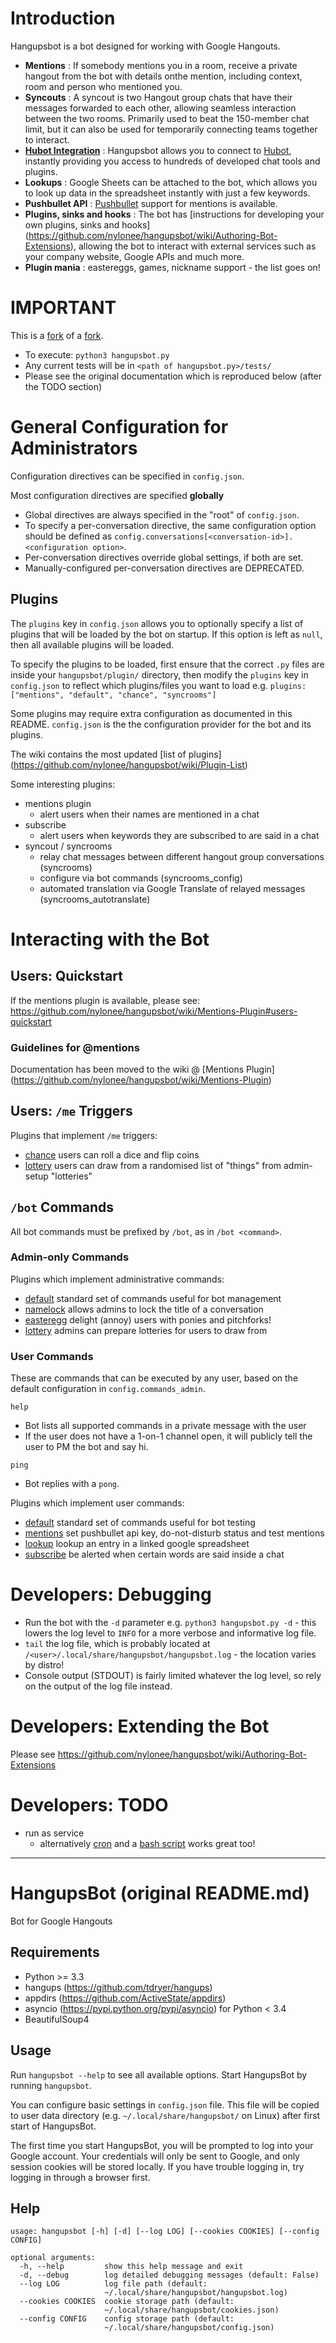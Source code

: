 # Introduction

Hangupsbot is a bot designed for working with Google Hangouts.
* **Mentions** :
  If somebody mentions you in a room, receive a private hangout from the bot with details onthe mention, 
  including context, room and person who mentioned you.
* **Syncouts** : 
  A syncout is two Hangout group chats that have their messages forwarded to each other, allowing seamless 
  interaction between the two rooms. Primarily used to beat the 150-member chat limit, but it can also be
  used for temporarily connecting teams together to interact.
* [**Hubot Integration**](https://github.com/nylonee/hangupsbot/wiki/Hubot-Integration) :
  Hangupsbot allows you to connect to [Hubot](https://hubot.github.com/), instantly providing you access 
  to hundreds of developed chat tools and plugins.
* **Lookups** :
  Google Sheets can be attached to the bot, which allows you to look up data in the 
  spreadsheet instantly with just a few keywords.
* **Pushbullet API** :
  [Pushbullet](https://www.pushbullet.com/) support for mentions is available.
* **Plugins, sinks and hooks** : 
  The bot has [instructions for developing your own plugins, sinks and hooks]
  (https://github.com/nylonee/hangupsbot/wiki/Authoring-Bot-Extensions), allowing the bot to interact 
  with external services such as your company website, Google APIs and much more.
* **Plugin mania** : 
  eastereggs, games, nickname support - the list goes on!

# IMPORTANT

This is a [fork](https://gitlab.sabah.io/eol/mogunsamang) of a [fork](https://github.com/xmikos/hangupsbot).

* To execute: `python3 hangupsbot.py`
* Any current tests will be in `<path of hangupsbot.py>/tests/`
* Please see the original documentation which is reproduced below
  (after the TODO section)

# General Configuration for Administrators

Configuration directives can be specified in `config.json`.

Most configuration directives are specified **globally** 
* Global directives are always specified in the "root" of `config.json`.
* To specify a per-conversation directive, the same configuration option should
  be defined as `config.conversations[<conversation-id>].<configuration option>`.
* Per-conversation directives override global settings, if both are set.
* Manually-configured per-conversation directives are DEPRECATED.

## Plugins

The `plugins` key in `config.json` allows you to optionally specify a list of plugins
  that will be loaded by the bot on startup. If this option is left as `null`, then
  all available plugins will be loaded.

To specify the plugins to be loaded, first ensure that the correct `.py` files are 
  inside your `hangupsbot/plugin/` directory, then modify the `plugins` key in
  `config.json` to reflect which plugins/files you want to load e.g.
    `plugins: ["mentions", "default", "chance", "syncrooms"]`

Some plugins may require extra configuration as documented in this README. 
  `config.json` is the the configuration provider for the bot and its plugins.

The wiki contains the most updated [list of plugins]
  (https://github.com/nylonee/hangupsbot/wiki/Plugin-List)

Some interesting plugins:
* mentions plugin
  * alert users when their names are mentioned in a chat
* subscribe
  * alert users when keywords they are subscribed to are said in a chat 
* syncout / syncrooms
  * relay chat messages between different hangout group conversations (syncrooms)
  * configure via bot commands (syncrooms_config)
  * automated translation via Google Translate of relayed messages (syncrooms_autotranslate)

# Interacting with the Bot

## Users: Quickstart

If the mentions plugin is available, please see:
  https://github.com/nylonee/hangupsbot/wiki/Mentions-Plugin#users-quickstart

### Guidelines for @mentions 

Documentation has been moved to the wiki @ [Mentions Plugin]
  (https://github.com/nylonee/hangupsbot/wiki/Mentions-Plugin)

## Users: `/me` Triggers

Plugins that implement `/me` triggers:

* [chance](https://github.com/nylonee/hangupsbot/wiki/Chance-Plugin)
  users can roll a dice and flip coins
* [lottery](https://github.com/nylonee/hangupsbot/wiki/Lottery-Plugin)
  users can draw from a randomised list of "things" from admin-setup "lotteries"  

## `/bot` Commands

All bot commands must be prefixed by `/bot`, as in `/bot <command>`.

### Admin-only Commands

Plugins which implement administrative commands:
* [default](https://github.com/nylonee/hangupsbot/wiki/Default-Commands-Plugin)
  standard set of commands useful for bot management
* [namelock](https://github.com/nylonee/hangupsbot/wiki/Namelock-Plugin)
  allows admins to lock the title of a conversation
* [easteregg](https://github.com/nylonee/hangupsbot/wiki/Hangouts-Easter-eggs-Plugin)
  delight (annoy) users with ponies and pitchforks!
* [lottery](https://github.com/nylonee/hangupsbot/wiki/Lottery-Plugin)
  admins can prepare lotteries for users to draw from   

### User Commands

These are commands that can be executed by any user, based on the default
configuration in `config.commands_admin`.

`help`
* Bot lists all supported commands in a private message with the user
* If the user does not have a 1-on-1 channel open, it will publicly tell 
  the user to PM the bot and say hi.

`ping`
* Bot replies with a `pong`.

Plugins which implement user commands:
* [default](https://github.com/nylonee/hangupsbot/wiki/Default-Commands-Plugin)
  standard set of commands useful for bot testing
* [mentions](https://github.com/nylonee/hangupsbot/wiki/Mentions-Plugin)
  set pushbullet api key, do-not-disturb status and test mentions
* [lookup](https://github.com/nylonee/hangupsbot/wiki/Lookup-Plugin)
  lookup an entry in a linked google spreadsheet
* [subscribe](https://github.com/nylonee/hangupsbot/wiki/Subscribe-Plugin)
  be alerted when certain words are said inside a chat

# Developers: Debugging

* Run the bot with the `-d` parameter e.g. `python3 hangupsbot.py -d` - this
  lowers the log level to `INFO` for a more verbose and informative log file.
* `tail` the log file, which is probably located at
  `/<user>/.local/share/hangupsbot/hangupsbot.log` - the location varies by
  distro!
* Console output (STDOUT) is fairly limited whatever the log level, so rely
  on the output of the log file instead.

# Developers: Extending the Bot

Please see https://github.com/nylonee/hangupsbot/wiki/Authoring-Bot-Extensions

# Developers: TODO

* run as service
  * alternatively [cron](http://www.raspberrypi-spy.co.uk/2013/07/running-a-python-script-at-boot-using-cron/)
    and a [bash script](https://gist.github.com/endofline/34fc36cfbd149bcc7d15) works great too!

---

HangupsBot (original README.md)
===============================

Bot for Google Hangouts

Requirements
------------

- Python >= 3.3
- hangups (https://github.com/tdryer/hangups)
- appdirs (https://github.com/ActiveState/appdirs)
- asyncio (https://pypi.python.org/pypi/asyncio) for Python < 3.4
- BeautifulSoup4

Usage
-----

Run `hangupsbot --help` to see all available options.
Start HangupsBot by running `hangupsbot`.

You can configure basic settings in `config.json` file. This file will be
copied to user data directory (e.g. `~/.local/share/hangupsbot/` on Linux)
after first start of HangupsBot.

The first time you start HangupsBot, you will be prompted to log into your
Google account. Your credentials will only be sent to Google, and only
session cookies will be stored locally. If you have trouble logging in,
try logging in through a browser first.

Help
----

    usage: hangupsbot [-h] [-d] [--log LOG] [--cookies COOKIES] [--config CONFIG]

    optional arguments:
      -h, --help         show this help message and exit
      -d, --debug        log detailed debugging messages (default: False)
      --log LOG          log file path (default:
                         ~/.local/share/hangupsbot/hangupsbot.log)
      --cookies COOKIES  cookie storage path (default:
                         ~/.local/share/hangupsbot/cookies.json)
      --config CONFIG    config storage path (default:
                         ~/.local/share/hangupsbot/config.json)
